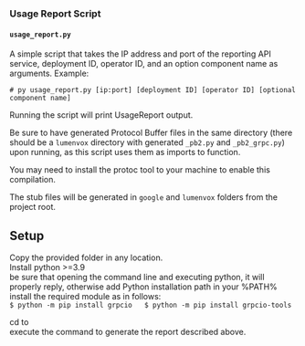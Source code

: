 ### Usage Report Script
#### `usage_report.py`

A simple script that takes the IP address and port of the reporting API service, deployment ID, operator ID, and an 
option component name as arguments.
Example:

```shell
# py usage_report.py [ip:port] [deployment ID] [operator ID] [optional component name]
```

Running the script will print UsageReport output. 

Be sure to have generated Protocol Buffer files in the same directory (there should be a `lumenvox` directory with 
generated `_pb2.py` and `_pb2_grpc.py`) upon running, as this script uses them as imports to function.

You may need to install the protoc tool to your machine to enable this compilation.

The stub files will be generated in `google` and `lumenvox` folders from the project root.

## Setup

Copy the provided folder in any location.  
Install python >=3.9  
be sure that opening the command line and executing python, it will properly reply, otherwise add Python installation path in your %PATH%  
install the required module as in follows:  
``
$ python -m pip install grpcio  
$ python -m pip install grpcio-tools  
``  

cd to <your location>  
execute the command to generate the report described above. 
